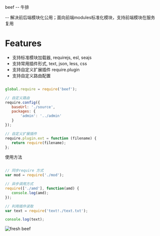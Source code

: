 beef -- 牛排



-- 解决前后端模块化公用；面向前端modules标准化模块，支持前端模块在服务复用

# Features
 * 支持标准模块加载器, requirejs, esl, seajs
 * 支持常用插件形式, text, json, less, css
 * 支持自定义扩展插件 require.plugin
 * 支持自定义路由配置

 ```js

global.require = require('beef');

// 自定义路由
require.config({
    baseUrl: './source',
    packages: {
        'admin': '../admin'
    }
});

// 自定义扩展插件
require.plugin.ext = function (filename) {
    return require(filename);
};

 ```

 
 使用方法

 ```js

// 同步require 方式
var mod = require('./mod');

// 异步调用方式
require(['./amd'], function(amd) {
    console.log(amd);
});

// 利用插件读取
var text = require('text!./text.txt');

console.log(text);

```

  ![fresh beef](http://image4.buy.ccb.com/images/59288134/1373701097874_3.jpg)
